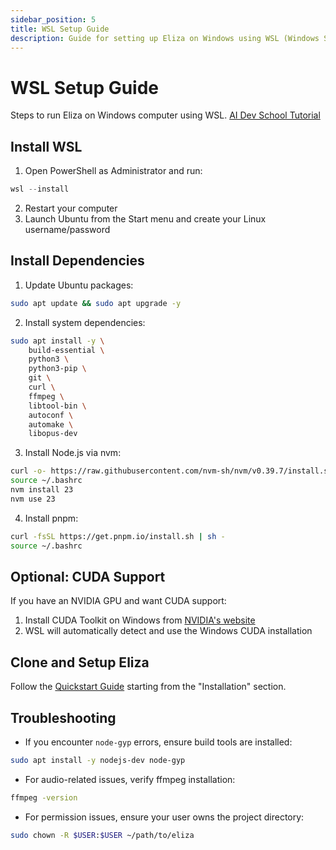 ```yaml
---
sidebar_position: 5
title: WSL Setup Guide
description: Guide for setting up Eliza on Windows using WSL (Windows Subsystem for Linux)
---
```


# WSL Setup Guide
Steps to run Eliza on Windows computer using WSL.
[AI Dev School Tutorial](https://www.youtube.com/watch?v=ArptLpQiKfI)


## Install WSL

1. Open PowerShell as Administrator and run:
```powershell
wsl --install
```

2. Restart your computer
3. Launch Ubuntu from the Start menu and create your Linux username/password

## Install Dependencies

1. Update Ubuntu packages:
```bash
sudo apt update && sudo apt upgrade -y
```

2. Install system dependencies:
```bash
sudo apt install -y \
    build-essential \
    python3 \
    python3-pip \
    git \
    curl \
    ffmpeg \
    libtool-bin \
    autoconf \
    automake \
    libopus-dev
```

3. Install Node.js via nvm:
```bash
curl -o- https://raw.githubusercontent.com/nvm-sh/nvm/v0.39.7/install.sh | bash
source ~/.bashrc
nvm install 23
nvm use 23
```

4. Install pnpm:
```bash
curl -fsSL https://get.pnpm.io/install.sh | sh -
source ~/.bashrc
```

## Optional: CUDA Support

If you have an NVIDIA GPU and want CUDA support:

1. Install CUDA Toolkit on Windows from [NVIDIA's website](https://developer.nvidia.com/cuda-downloads)
2. WSL will automatically detect and use the Windows CUDA installation

## Clone and Setup Eliza

Follow the [Quickstart Guide](../quickstart.md) starting from the "Installation" section.

## Troubleshooting

- If you encounter `node-gyp` errors, ensure build tools are installed:
```bash
sudo apt install -y nodejs-dev node-gyp
```

- For audio-related issues, verify ffmpeg installation:
```bash
ffmpeg -version
```

- For permission issues, ensure your user owns the project directory:
```bash
sudo chown -R $USER:$USER ~/path/to/eliza
```